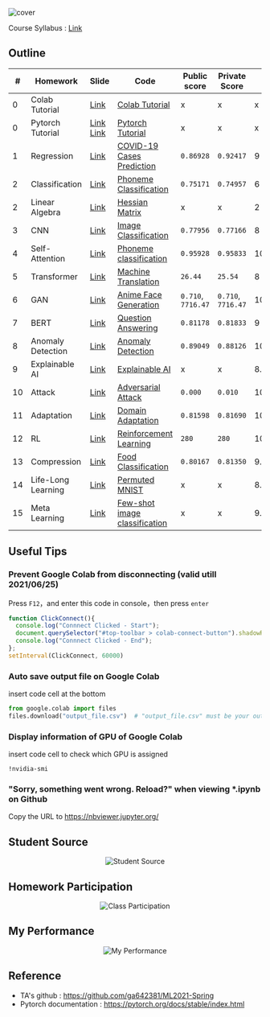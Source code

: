 ![cover](https://github.com/Offliners/OFF/blob/main/cover.png)

Course Syllabus : [Link](https://speech.ee.ntu.edu.tw/~hylee/ml/2021-spring.html)

## Outline
|#|Homework|Slide|Code|Public score|Private Score|Score|
|-|-|-|-|-|-|-|
|0|Colab Tutorial|[Link](HW0/Google_Colab_Tutorial.pdf)|[Colab Tutorial](HW0/Colab_Tutorial.ipynb)|x|x|x|
|0|Pytorch Tutorial|[Link](HW0/Pytorch_Tutorial_1.pdf) [Link](HW0/Pytorch_Tutorial_2.pdf)|[Pytorch Tutorial](HW0/Pytorch_Tutorial.ipynb)|x|x|x|
|1|Regression|[Link](HW1/HW01.pdf)|[COVID-19 Cases Prediction](HW1/homework1.ipynb)|`0.86928`|`0.92417`|9|
|2|Classification|[Link](HW2/HW02.pdf)|[Phoneme Classification](HW2/homework2_1.ipynb)|`0.75171`|`0.74957`|6|
|2|Linear Algebra|[Link](HW2/HW02.pdf)|[Hessian Matrix](HW2/homework2_2.ipynb)|x|x|2|
|3|CNN|[Link](HW3/HW03.pdf)|[Image Classification](HW3/homework3.ipynb)|`0.77956`|`0.77166`|8|
|4|Self-Attention|[Link](HW4/HW04.pdf)|[Phoneme classification](HW4/homework4.ipynb)|`0.95928`|`0.95833`|10+0.5([report](HW4/hw4_report.pdf))|
|5|Transformer|[Link](HW5/HW05.pdf)|[Machine Translation](HW5/homework5.ipynb)|`26.44`|`25.54`|8|
|6|GAN|[Link](HW6/HW06.pdf)|[Anime Face Generation](HW6/homework6.ipynb)|`0.710`, `7716.47`|`0.710`, `7716.47`|10+0.5([report](HW6/hw6_report.pdf))|
|7|BERT|[Link](HW7/HW07.pdf)|[Question Answering](HW7/homework7.ipynb)|`0.81178`|`0.81833`|9|
|8|Anomaly Detection|[Link](HW8/HW08.pdf)|[Anomaly Detection](HW8/homework8.ipynb)|`0.89049`|`0.88126`|10+0.5([report](HW8/hw8_report.pdf))|
|9|Explainable AI|[Link](HW9/HW09.pdf)|[Explainable AI](HW9/homework9.ipynb)|x|x|8.4|
|10|Attack|[Link](HW10/HW10.pdf)|[Adversarial Attack](HW10/homework10.ipynb)|`0.000`|`0.010`|10+0.5([report](HW10/hw10_report.pdf))|
|11|Adaptation|[Link](HW11/HW11.pdf)|[Domain Adaptation](HW11/homework11.ipynb)|`0.81598`|`0.81690`|10+0.5([report](HW11/hw11_report.pdf))|
|12|RL|[Link](HW12/HW12.pdf)|[Reinforcement Learning](HW12/homework12.ipynb)|`280`|`280`|10+0.5([report](HW12/hw12_report.pdf))|
|13|Compression|[Link](HW13/HW13.pdf)|[Food Classification](HW13/homework13.ipynb)|`0.80167`|`0.81350`|9.5|
|14|Life-Long Learning|[Link](HW14/HW14.pdf)|[Permuted MNIST](HW14/homework14.ipynb)|x|x|8.8|
|15|Meta Learning|[Link](HW15/HW15.pdf)|[Few-shot image classification](HW15/homework15.ipynb)|x|x|9.2|

<!---
## Note
|Week|Topic|Link|Week|Topic|Link|
|-|-|-|-|-|-|
|1|Introduction of ML/DL|[Link](https://offliners.github.io/2021/04/03/NTUML-week1/)|8|BERT|[Link](https://offliners.github.io/2021/04/21/NTUML-week8/)|
|2|General Guidance|[Link](https://offliners.github.io/2021/04/03/NTUML-week2-1/)|9|Midexam|x|
|2|When Gradient Is Small: Local Minimum and Saddle Point|[Link](https://offliners.github.io/2021/04/04/NTUML-week2-2/)|10|Auto-Encoder|[Link](https://offliners.github.io/2021/05/01/NTUML-week10/)|
|2|Tips for Training: Batch and Momentum|[Link](https://offliners.github.io/2021/04/05/NTUML-week2-3/)|11|Adversarial Attack|[Link](https://offliners.github.io/2021/05/15/NTUML-week11/)|
|3|Tips for Training: Adaptive Learning Rate|[Link](https://offliners.github.io/2021/04/06/NTUML-week3-1/)|12|Machine Learning and Privacy|`TBD`|
|3|Loss Function: Classification|[Link](https://offliners.github.io/2021/04/06/NTUML-week3-2/)|13|Explainable AI|[Link](https://offliners.github.io/2021/05/15/NTUML-week13/)|
|3|CNN|[Link](https://offliners.github.io/2021/04/08/NTUML-week3-3/)|14|Domain Adaptation|[Link](https://offliners.github.io/2021/05/24/NTUML-week14/)|
|4|PAC Learning|`TBD`|15|Quantum Machine Learning|`TBD`|
|5|Self-Attention|[Link](https://offliners.github.io/2021/04/10/NTUML-week5-1/)|16|Reinforcement Learning|[Link](https://offliners.github.io/2021/06/11/NTUML-week16/)|
|5|Normalization|[Link](https://offliners.github.io/2021/04/11/NTUML-week5-2/)|17|Life-long Learning|[Link](https://offliners.github.io/2021/06/19/NTUML-week17-1/)|
|6|Qingming Festival|x|17|Network Compression|[Link](https://offliners.github.io/2021/06/19/NTUML-week17-2/)|
|7|Transformer|[Link](https://offliners.github.io/2021/04/13/NTUML-week7-1/)|18|Meta Learning|`TBD`|
|7|GAN|[Link](https://offliners.github.io/2021/04/15/NTUML-week7-2/)|-|-|-|
-->

## Useful Tips
### Prevent Google Colab from disconnecting (valid utill 2021/06/25)
Press `F12`，and enter this code in console，then press `enter`
```javascript
function ClickConnect(){
  console.log("Connnect Clicked - Start"); 
  document.querySelector("#top-toolbar > colab-connect-button").shadowRoot.querySelector("#connect").click();
  console.log("Connnect Clicked - End"); 
};
setInterval(ClickConnect, 60000)
```

### Auto save output file on Google Colab
insert code cell at the bottom
```python
from google.colab import files
files.download("output_file.csv")  # "output_file.csv" must be your output file name
```

### Display information of GPU of Google Colab
insert code cell to check which GPU is assigned
```shell
!nvidia-smi
```
### "Sorry, something went wrong. Reload?" when viewing *.ipynb on Github
Copy the URL to https://nbviewer.jupyter.org/

## Student Source
<p align="center">
<img src="https://github.com/Offliners/OFF/blob/main/StudentSource.jpg" alt="Student Source">
</p>

## Homework Participation
<p align="center">
<img src="https://github.com/Offliners/OFF/blob/main/HomeworkParticipation.JPG" alt="Class Participation">
</p>

## My Performance
<p align="center">
<img src="https://github.com/Offliners/OFFML/blob/main/myPerformance.jpg" alt="My Performance">
</p>

## Reference
* TA's github : https://github.com/ga642381/ML2021-Spring
* Pytorch documentation : https://pytorch.org/docs/stable/index.html

